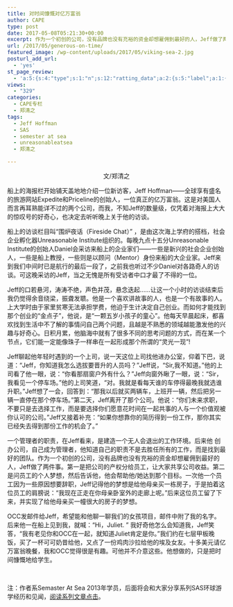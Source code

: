```yaml
---
title: 对时间慷慨对亿万富翁
author: CAPE
type: post
date: 2017-05-08T05:21:30+00:00
excerpt: 作为一个初创的公司，没有品牌也没有充裕的资金却想雇佣到最好的人，Jeff做了两件事。第一是把公司的产权分给员工，让大家共享公司收益。第二是问员工的个人梦想，然后告诉他，他会帮助他/她达到那个目标。
url: /2017/05/generous-on-time/
featured_image: /wp-content/uploads/2017/05/viking-sea-2.jpg
posturl_add_url:
  - 'yes'
st_page_review:
  - 'a:5:{s:4:"type";s:1:"n";s:12:"ratting_data";a:2:{s:5:"label";a:1:{i:0;s:0:"";}s:5:"score";a:1:{i:0;s:1:"0";}}s:7:"postion";s:2:"tl";s:5:"title";s:0:"";s:11:"score_label";s:0:"";}'
views:
  - "329"
categories:
  - CAPE专栏
  - 郑清之
tags:
  - Jeff Hoffman
  - SAS
  - semester at sea
  - unreasonableatsea
  - 郑清之

---
```

<p style="text-align: center;">
  文/郑清之
</p>

船上的海报栏开始铺天盖地地介绍一位新访客，Jeff Hoffman——全球享有盛名的旅游网站Expedite和Priceline的创始人，一位真正的亿万富翁。这是对美国人而言再耳熟能详不过的两个公司，而我，不知Jeff的数量级，仅凭着对海报上大大的惊叹号的好奇心，也决定去听听晚上关于他的访谈。

船上的访谈栏目叫“围炉夜话（Fireside Chat）” ，是由这次海上学府的搭档，社会企业孵化器Unreasonable Institute组织的。每晚九点十五分Unreasonable Institute的创始人Daniel会采访来船上的企业家们——一些是新兴的社会企业创始人，一些是船上教授，一些则是以顾问（Mentor）身份来船的大企业家。Jeff来到我们中间时已是航行的最后一段了，之前我也听过不少Daniel对各路奇人的访谈。可这晚采访的Jeff，当之无愧是所有受访者中口才最了不得的一位。

Jeff的口若悬河，涛涛不绝，声色并茂，悬念迭起……让这一个小时的访谈结束后我仍觉得余音绕梁，振聋发聩。他是一个喜欢讲故事的人，也是一个有故事的人。上大学时由于家里贫寒无法承担学费，他迫于生计决定自己创业。而如何才能找到那个创业的“金点子”，他说，是“一颗五岁小孩子的童心”。他每天早晨起床，都喜欢找到生活中不了解的事情问自己两个问题，且越是不熟悉的领域越能激发他的兴趣与好奇心。日积月累，他脑海中就有了很多不同的思考问题的方式，而在某一个节点，它们能一定能像珠子一样串在一起形成那个所谓的“灵光一现”!

Jeff聊起他年轻时遇到的一个上司，说一天这位上司找他进办公室，仰着下巴，说道：“Jeff，你知道我怎么选拔要晋升的人员吗？”Jeff说，“Sir,我不知道。”他的上司看了他一眼，说：“你看那扇窗户外有什么？”Jeff向窗外瞅了一眼，说：“Sir，我看见一个停车场。”他的上司笑道，“对。我就是看每天谁的车停得最晚我就选谁升职。”Jeff想了一会，回答到：“那我以后就买两辆车，上班开一辆，然后把另一辆一直停在那个停车场。”第二天，Jeff离开了那个公司。他说：“你们未来求职，不要只是去选择工作，而是要选择你们愿意花时间在一起共事的人与一个价值观被你认可的公司。”Jeff又接着补充：“如果你想靠你的简历得到一份工作，那你其实已经失去得到那份工作的机会了。”

一个管理者的职责，在Jeff看来，是建造一个无人会退出的工作环境。后来他 创办公司，自己成为管理者，他知道自己的职责不是去胜任所有的工作，而是找到最好的团队。作为一个初创的公司，没有品牌也没有充裕的资金却想雇佣到最好的人，Jeff做了两件事。第一是把公司的产权分给员工，让大家共享公司收益。第二是问员工的个人梦想，然后告诉他，他会帮助他/她达到那个目标。一次他一个员工因为一些原因想要辞职，Jeff记得他的梦想是给他母亲买一栋房子，于是拍着这位员工的肩膀说：“我现在正走在你母亲卧室外的走廊上呢。”后来这位员工留了下来，并实现了给他母亲买一幢很大的房子的梦想。

OCC发邮件给Jeff，希望能和他聊一聊我们的女孩项目，邮件中附了我的名字。后来他一在船上见到我，就喊：“Hi，Juliet. ” 我好奇他怎么会知道我，Jeff笑答，“我有老见你和OCC在一起，就知道Juliet肯定是你。”我们约在七层甲板晚饭，买了一杯可可奶昔给他，又点了一份鸡肉沙拉给他的埃及女友。十多美元请亿万富翁晚餐，我和OCC觉得很是有趣。可他并不介意这些。他想做的，只是把时间慷慨地给学生。

&nbsp;

注：作者系Semaster At Sea 2013年学员，后面将会和大家分享系列SAS环球游学经历和见闻，[阅读系列文章点击][1]。

 [1]: http://hicape.com/category/column/zhengqingzhi/